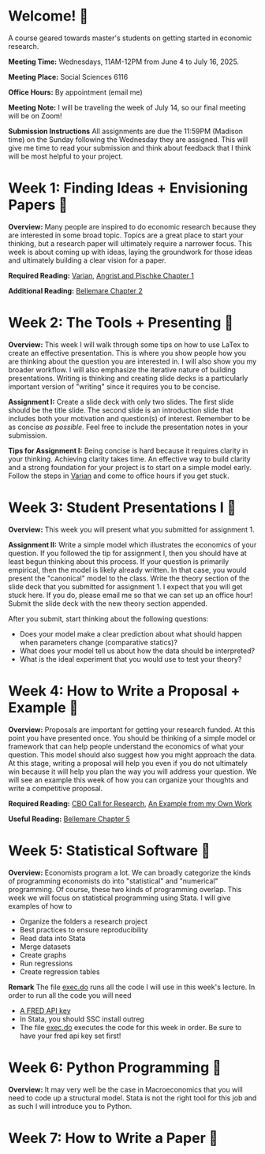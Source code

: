 # Welcome! &#x1f44b;
A course geared towards master's students on getting started in economic research.

**Meeting Time:** Wednesdays, 11AM-12PM from June 4 to July 16, 2025. 

**Meeting Place:** Social Sciences 6116

**Office Hours:** By appointment (email me)

**Meeting Note:** I will be traveling the week of July 14, so our final meeting will be on Zoom!

**Submission Instructions** All assignments are due the 11:59PM (Madison time) on the Sunday following the Wednesday they are assigned. This will give me
time to read your submission and think about feedback that I think will be most helpful to your project.

# Week 1: Finding Ideas + Envisioning Papers &#x1F9D0;
**Overview:** Many people are inspired to do economic research because they are interested in some broad topic. Topics are a great place to start your thinking, but a research paper will ultimately require a narrower focus. This week is about coming up with ideas, laying the groundwork for those ideas and ultimately building a clear vision for a paper.

**Required Reading:** [Varian](/lit/VarianHowTo.pdf), [Angrist and Pischke Chapter 1](/lit/AngristPischkeC01.pdf)

**Additional Reading:** [Bellemare Chapter 2](../BellemareC02.pdf)

# Week 2: The Tools + Presenting &#x1F527;
**Overview:** This week I will walk through some tips on how to use LaTex to create an effective presentation. This is where you show people how you are thinking about the question you are interested in. I will also show you my broader workflow. I will also emphasize the iterative nature of building presentations. Writing is thinking and creating slide decks is a particularly important version of "writing" since it requires you to be concise.

**Assignment I:** Create a slide deck with only two slides. The first slide should be the title slide. The second slide is an introduction slide that includes both your motivation and question(s) of interest. Remember to be as concise *as possible*. Feel free to include the presentation notes in your submission.

**Tips for Assignment I:** Being concise is hard because it requires clarity in your thinking. Achieving clarity takes time. An effective way to build clarity and a strong foundation for your project is to start on a simple model early. Follow the steps in [Varian](/lit/VarianHowTo.pdf) and come to office hours if you get stuck.

# Week 3: Student Presentations I &#x1f4c5;
**Overview:** This week you will present what you submitted for assignment 1.

**Assignment II:** Write a simple model which illustrates the economics of your question. If you followed the tip for assignment I, then you should have at least begun thinking about this process. If your question is primarily empirical, then the model is likely already written. In that case, you would present the "canonical" model to the class. Write the theory section of the slide deck that you submitted for assignment 1. I expect that you will get stuck here. If you do, please email me so that we can set up an office hour! Submit the slide deck with the new theory section appended.

After you submit, start thinking about the following questions:
- Does your model make a clear prediction about what should happen when parameters change (comparative statics)?
- What does your model tell us about how the data should be interpreted?
- What is the ideal experiment that you would use to test your theory?

# Week 4: How to Write a Proposal + Example &#x1f4c5;
**Overview:** Proposals are important for getting your research funded. At this point you have presented once. You should be thinking of a simple model or framework that can help people understand the economics of what your question. This model should also suggest how you might approach the data. At this stage, writing a proposal will help you even if you do not ultimately win because it will help you plan the way you will address your question. We will see an example this week of how you can organize your thoughts and write a competitive proposal.

**Required Reading:** [CBO Call for Research](lit/CBO_Call.pdf), [An Example from my Own Work](lit/Example_Proposal.pdf)

**Useful Reading:** [Bellemare Chapter 5](lit/BellemareC05.pdf)

# Week 5: Statistical Software &#x1f4c5;
**Overview:** Economists program a lot. We can broadly categorize the kinds of programming economists do into "statistical" and "numerical" programming. Of course, these two kinds of programming overlap. This week we will focus on statistical programming using Stata. I will give examples
of how to 
- Organize the folders a research project
- Best practices to ensure reproducibility
- Read data into Stata
- Merge datasets
- Create graphs
- Run regressions
- Create regression tables

**Remark** The file [exec.do](/code/exec.do) runs all the code I will use in this week's lecture. In order to run all the code you will need
- [A FRED API key](https://fred.stlouisfed.org/docs/api/api_key.html)
- In Stata, you should SSC install outreg
- The file [exec.do](/code/exec.do) executes the code for this week in order. Be sure to have your fred api key set first!

# Week 6: Python Programming &#x1f4c5;
**Overview:** It may very well be the case in Macroeconomics that you will need to code up a structural model. Stata is not the right tool for this job and as such I will introduce you to Python.

# Week 7: How to Write a Paper &#x1f4c5;